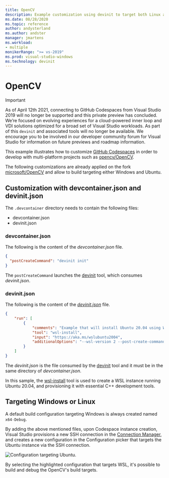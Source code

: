 ```yaml
---
title: OpenCV
description: Example customization using devinit to target both Linux and Windows for the OpenCV repository.
ms.date: 08/28/2020
ms.topic: reference
author: andysterland
ms.author: andster
manager: jmartens
ms.workload:
- multiple
monikerRange: ">= vs-2019"
ms.prod: visual-studio-windows
ms.technology: devinit
---
```

# OpenCV

> [!IMPORTANT]
> As of April 12th 2021, connecting to GitHub Codespaces from Visual Studio 2019 will no longer be supported and this private preview has concluded. We’re focused on evolving experiences for a cloud-powered inner loop and VDI solutions optimized for a broad set of Visual Studio workloads. As part of this `devinit` and associated tools will no longer be available. We encourage you to be involved in our developer community forum for Visual Studio for information on future previews and roadmap information.

This example illustrates how to customize [GitHub Codespaces](https://github.com/features/codespaces) in order to develop with multi-platform projects such as [opencv/OpenCV](https://github.com/opencv/opencv).

The following customizations are already applied on the fork [microsoft/OpenCV](https://github.com/microsoft/opencv) and allow to build targeting either Windows and Ubuntu.

## Customization with devcontainer.json and devinit.json

The `.devcontainer` directory needs to contain the following files:

* devcontainer.json
* devinit.json

### devcontainer.json

The following is the content of the _devcontainer.json_ file.

```json
{
  "postCreateCommand": "devinit init"
}
```

The `postCreateCommand` launches the  [devinit](devinit-and-codespaces.md) tool, which consumes _devinit.json_.

### devinit.json

The following is the content of the [_devinit.json_](devinit-json.md) file.

```json
{
    "run": [
        {
            "comments": "Example that will install Ubuntu 20.04 using WSL2, and configure it with various packages useful for C++ development.",
            "tool": "wsl-install",
            "input": "https://aka.ms/wslubuntu2004",
            "additionalOptions": "--wsl-version 2 --post-create-command 'apt-get update && apt-get install g++ gcc g++-9 gcc-9 cmake gdb ninja-build zip rsync -y'"
        }
    ]
}
```

The _devinit.json_ is the file consumed by the [devinit](devinit-and-codespaces.md) tool and it must be in the same directory of _devcontainer.json_.

In this sample, the [wsl-install](tool-wsl-install.md) tool is used to create a WSL instance running Ubuntu 20.04, and provisioning it with essential C++ development tools.
## Targeting Windows or Linux

A default build configuration targeting Windows is always created named `x64-Debug`.

By adding the above mentioned files, upon Codespace instance creation, Visual Studio provisions a new SSH connection in the [Connection Manager](/cpp/linux/connect-to-your-remote-linux-computer), and creates a new configuration in the Configuration picker that targets the Ubuntu instance via the SSH connection.

![Configuration targeting Ubuntu](media/wsl-ssh-linux-configuration.png).

By selecting the highlighted configuration that targets WSL, it's possible to build and debug the OpenCV's build targets.
